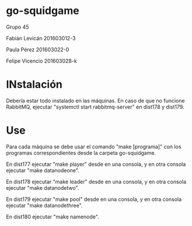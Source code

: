 # go-squidgame

Grupo 45

Fabián Levicán 201603012-3

Paula Pérez 201603022-0

Felipe Vicencio 201603028-k

# INstalación

Debería estar todo instalado en las máquinas. En caso de que no funcione RabbitMQ, ejecutar "systemctl start rabbitmq-server" en dist178 y dist179.

# Use

Para cada máquina se debe usar el comando "make [programa]" con los programas correspondientes desde la carpeta go-squidgame.

En dist177 ejecutar "make player" desde en una consola, y en otra consola ejecutar "make datanodeone".

En dist178 ejecutar "make leader" desde en una consola, y en otra consola ejecutar "make datanodetwo".

En dist179 ejecutar "make pool" desde en una consola, y en otra consola ejecutar "make datanodethree".

En dist180 ejecutar "make namenode".
